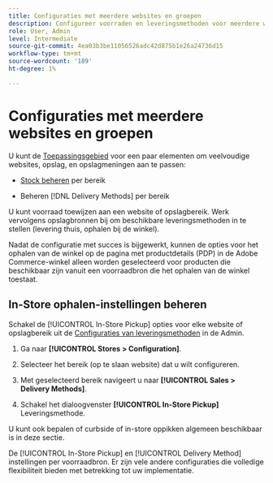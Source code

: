 ```yaml
---
title: Configuraties met meerdere websites en groepen
description: Configureer voorraden en leveringsmethoden voor meerdere websites en sla het bereik op.
role: User, Admin
level: Intermediate
source-git-commit: 4ea03b3be11056526adc42d875b1e26a24736d15
workflow-type: tm+mt
source-wordcount: '189'
ht-degree: 1%

---
```


# Configuraties met meerdere websites en groepen

U kunt de [Toepassingsgebied](https://docs.magento.com/user-guide/configuration/scope.html) voor een paar elementen om veelvoudige websites, opslag, en opslagmeningen aan te passen:

- [Stock beheren](https://docs.magento.com/user-guide/catalog/inventory-stock.html) per bereik

- Beheren [!DNL Delivery Methods] per bereik

U kunt voorraad toewijzen aan een website of opslagbereik. Werk vervolgens opslagbronnen bij om beschikbare leveringsmethoden in te stellen (levering thuis, ophalen bij de winkel).

Nadat de configuratie met succes is bijgewerkt, kunnen de opties voor het ophalen van de winkel op de pagina met productdetails (PDP) in de Adobe Commerce-winkel alleen worden geselecteerd voor producten die beschikbaar zijn vanuit een voorraadbron die het ophalen van de winkel toestaat.

## In-Store ophalen-instellingen beheren

Schakel de [!UICONTROL In-Store Pickup] opties voor elke website of opslagbereik uit de [Configuraties van leveringsmethoden](enable-general.md#delivery-methods) in de Admin.

1. Ga naar **[!UICONTROL Stores > Configuration]**.

1. Selecteer het bereik (op te slaan website) dat u wilt configureren.

1. Met geselecteerd bereik navigeert u naar **[!UICONTROL Sales > Delivery Methods]**.

1. Schakel het dialoogvenster **[!UICONTROL In-Store Pickup]** Leveringsmethode.

U kunt ook bepalen of curbside of in-store oppikken algemeen beschikbaar is in deze sectie.

De [!UICONTROL In-Store Pickup] en [!UICONTROL Delivery Method] instellingen per voorraadbron. Er zijn vele andere configuraties die volledige flexibiliteit bieden met betrekking tot uw implementatie.
